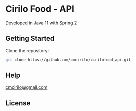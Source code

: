 # Cirilo Food - API

Developed in Java 11 with Spring 2

## Getting Started

Clone the repository:

```sh
git clone https://github.com/cmcirilo/cirilofood_api.git
```

## Help

cmcirilo@gmail.com

## License

